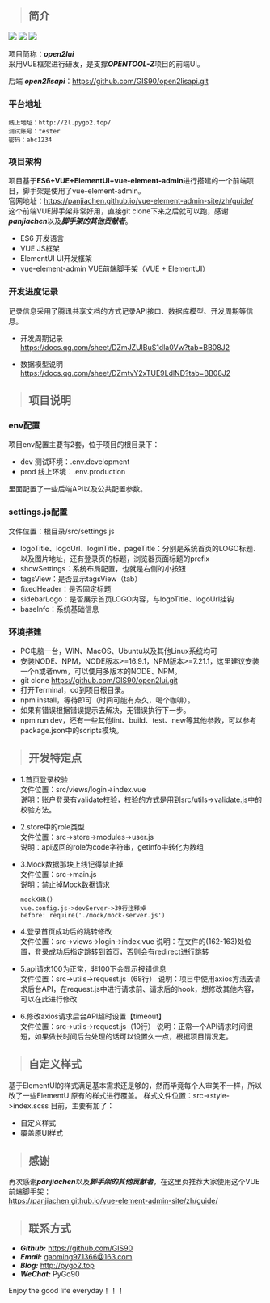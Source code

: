 > ## 简介

![](https://img.shields.io/badge/Language-ES6-red)
![](https://img.shields.io/badge/DevStructure-VUE-0000FF)
![](https://img.shields.io/badge/UI-ElementUI-green)

项目简称：**_open2lui_**  
采用VUE框架进行研发，是支撑***OPENTOOL-Z***项目的前端UI。

后端 **_open2lisapi_**：https://github.com/GIS90/open2lisapi.git

### 平台地址

```
线上地址：http://2l.pygo2.top/  
测试账号：tester  
密码：abc1234
```


### 项目架构

项目基于**ES6+VUE+ElementUI+vue-element-admin**进行搭建的一个前端项目，脚手架是使用了vue-element-admin。  
官网地址：https://panjiachen.github.io/vue-element-admin-site/zh/guide/  
这个前端VUE脚手架非常好用，直接git clone下来之后就可以跑，感谢***panjiachen***以及***脚手架的其他贡献者***。 

- ES6 开发语言
- VUE JS框架
- ElementUI UI开发框架
- vue-element-admin VUE前端脚手架（VUE + ElementUI）


### 开发进度记录

记录信息采用了腾讯共享文档的方式记录API接口、数据库模型、开发周期等信息。

- 开发周期记录  
  https://docs.qq.com/sheet/DZmJZUlBuS1dla0Vw?tab=BB08J2

- 数据模型说明  
  https://docs.qq.com/sheet/DZmtvY2xTUE9LdlND?tab=BB08J2

> ## 项目说明

### env配置

项目env配置主要有2套，位于项目的根目录下：
- dev 测试环境：.env.development
- prod 线上环境：.env.production

里面配置了一些后端API以及公共配置参数。

### settings.js配置

文件位置：根目录/src/settings.js

- logoTitle、logoUrl、loginTitle、pageTitle：分别是系统首页的LOGO标题、以及图片地址，还有登录页的标题，浏览器页面标题的prefix
- showSettings：系统布局配置，也就是右侧的小按钮
- tagsView：是否显示tagsView（tab）
- fixedHeader：是否固定标题
- sidebarLogo：是否展示首页LOGO内容，与logoTitle、logoUrl挂钩
- baseInfo：系统基础信息


### 环境搭建

- PC电脑一台，WIN、MacOS、Ubuntu以及其他Linux系统均可
- 安装NODE、NPM，NODE版本>=16.9.1，NPM版本>=7.21.1，这里建议安装一个n或者nvm，可以使用多版本的NODE、NPM。
- git clone https://github.com/GIS90/open2lui.git
- 打开Terminal，cd到项目根目录。
- npm install，等待即可（时间可能有点久，喝个咖啡）。
- 如果有错误根据错误提示去解决，无错误执行下一步。
- npm run dev，还有一些其他lint、build、test、new等其他参数，可以参考package.json中的scripts模块。

> ## 开发特定点

- 1.首页登录校验  
文件位置：src/views/login->index.vue  
说明：账户登录有validate校验，校验的方式是用到src/utils->validate.js中的校验方法。


- 2.store中的role类型  
文件位置：src->store->modules->user.js  
说明：api返回的role为code字符串，getInfo中转化为数组


- 3.Mock数据那块上线记得禁止掉  
文件位置：src->main.js   
说明：禁止掉Mock数据请求
  ```
  mockXHR()
  vue.config.js->devServer->39行注释掉
  before: require('./mock/mock-server.js')
  ```

- 4.登录首页成功后的跳转修改  
文件位置：src->views->login->index.vue
说明：在文件的(162-163)处位置，登录成功后指定跳转到首页，否则会有redirect进行跳转   


- 5.api请求100为正常，非100下会显示报错信息   
文件位置：src->utils->request.js（68行）
说明：项目中使用axios方法去请求后台API，在request.js中进行请求前、请求后的hook，想修改其他内容，可以在此进行修改

- 6.修改axios请求后台API超时设置【timeout】  
  文件位置：src->utils->request.js（10行）
  说明：正常一个API请求时间很短，如果做长时间后台处理的话可以设置久一点，根据项目情况定。


> ## 自定义样式

基于ElementUI的样式满足基本需求还是够的，然而毕竟每个人审美不一样，所以改了一些ElementUI原有的样式进行覆盖。
样式文件位置：src->style->index.scss
目前，主要有加了：
- 自定义样式
- 覆盖原UI样式


> ## 感谢

再次感谢***panjiachen***以及***脚手架的其他贡献者***，在这里页推荐大家使用这个VUE前端脚手架：   
https://panjiachen.github.io/vue-element-admin-site/zh/guide/

> ## 联系方式

* ***Github:*** https://github.com/GIS90
* ***Email:*** gaoming971366@163.com
* ***Blog:*** http://pygo2.top
* ***WeChat:*** PyGo90


Enjoy the good life everyday！！！



